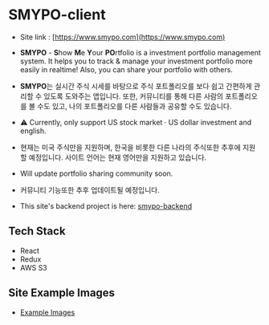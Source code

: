 # SMYPO-client

- Site link : [https://www.smypo.com](https://www.smypo.com)

- **SMYPO** - **S**how **M**e **Y**our **PO**rtfolio is a investment portfolio management system. It helps you to track & manage your investment portfolio more easily in realtime! Also, you can share your portfolio with others.
- **SMYPO**는 실시간 주식 시세를 바탕으로 주식 포트폴리오를 보다 쉽고 간편하게 관리할 수 있도록 도와주는 앱입니다. 또한, 커뮤니티를 통해 다른 사람의 포트폴리오를 볼 수도 있고, 나의 포트폴리오를 다른 사람들과 공유할 수도 있습니다.

- ⚠️ Currently, only support US stock market · US dollar investment and english.
- 현재는 미국 주식만을 지원하며, 한국을 비롯한 다른 나라의 주식또한 추후에 지원할 예정입니다. 사이트 언어는 현재 영어만을 지원하고 있습니다.
- Will update portfolio sharing community soon.
- 커뮤니티 기능또한 추후 업데이트될 예정입니다.

- This site's backend project is here: [smypo-backend](https://github.com/jaehyeon48/smypo-backend)

## Tech Stack

- React
- Redux
- AWS S3

## Site Example Images

- [Example Images](./examples.md)
